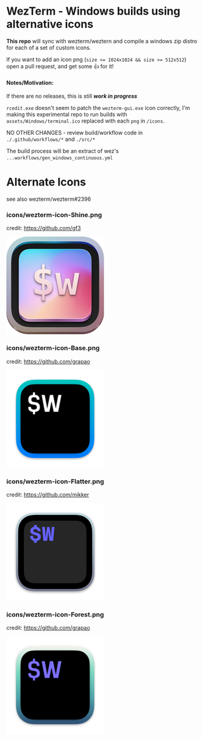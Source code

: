 # WezTerm - Windows builds using alternative icons

**This repo** will sync with wezterm/weztern and compile a windows zip distro for each of a set of custom icons. 

If you want to add an icon png (`size <= 1024x1024 && size >= 512x512`) open a pull request, and get some 👍 for it!

#### Notes/Motivation:

If there are no releases, this is still _**work in progress**_

`rcedit.exe` doesn't seem to patch the `wezterm-gui.exe` icon correctly, I'm making this experimental repo to run builds with `assets/Windows/terminal.ico` replaced with each `png` in `/icons`.

NO OTHER CHANGES - review build/workflow code in `./.github/workflows/*` and `./src/*`

The build process will be an extract of wez's `...workflows/gen_windows_continuous.yml`

# Alternate Icons

see also wezterm/wezterm#2396

### icons/wezterm-icon-Shine.png

credit: https://github.com/gf3

  <img width="256" src="icons/wezterm-icon-Shine.png" />

### icons/wezterm-icon-Base.png 

credit: https://github.com/grapao

  <img width="256" src="icons/wezterm-icon-Base.png" />

### icons/wezterm-icon-Flatter.png 

credit: https://github.com/mikker

  <img width="256" src="icons/wezterm-icon-Flatter.png" />

### icons/wezterm-icon-Forest.png 

credit: https://github.com/grapao

  <img width="256" src="icons/wezterm-icon-Forest.png" />
